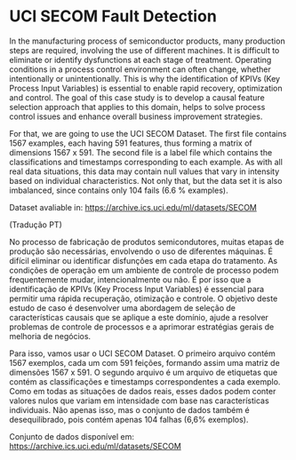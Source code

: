 # UCI SECOM Fault Detection

In the manufacturing process of semiconductor products, many production steps are required, involving the use of different machines. It is difficult to eliminate or identify dysfunctions at each stage of treatment. Operating conditions in a process control environment can often change, whether intentionally or unintentionally. This is why the identification of KPIVs (Key Process Input Variables) is essential to enable rapid recovery, optimization and control. The goal of this case study is to develop a causal feature selection approach that applies to this domain, helps to solve process control issues and enhance overall business improvement strategies.

For that, we are going to use the UCI SECOM Dataset. The first file contains 1567 examples, each having 591 features, thus forming a matrix of dimensions 1567 x 591. The second file is a label file which contains the classifications and timestamps corresponding to each example. As with all real data situations, this data may contain null values that vary in intensity based on individual characteristics. Not only that, but the data set it is also imbalanced, since contains only 104 fails (6.6 % examples).

Dataset avaliable in: https://archive.ics.uci.edu/ml/datasets/SECOM

(Tradução PT)

No processo de fabricação de produtos semicondutores, muitas etapas de produção são necessárias, envolvendo o uso de diferentes máquinas. É difícil eliminar ou identificar disfunções em cada etapa do tratamento. As condições de operação em um ambiente de controle de processo podem frequentemente mudar, intencionalmente ou não. É por isso que a identificação de KPIVs (Key Process Input Variables) é essencial para permitir uma rápida recuperação, otimização e controle. O objetivo deste estudo de caso é desenvolver uma abordagem de seleção de características causais que se aplique a este domínio, ajude a resolver problemas de controle de processos e a aprimorar estratégias gerais de melhoria de negócios.

Para isso, vamos usar o UCI SECOM Dataset. O primeiro arquivo contém 1567 exemplos, cada um com 591 feições, formando assim uma matriz de dimensões 1567 x 591. O segundo arquivo é um arquivo de etiquetas que contém as classificações e timestamps correspondentes a cada exemplo. Como em todas as situações de dados reais, esses dados podem conter valores nulos que variam em intensidade com base nas características individuais. Não apenas isso, mas o conjunto de dados também é desequilibrado, pois contém apenas 104 falhas (6,6% exemplos).

Conjunto de dados disponível em: https://archive.ics.uci.edu/ml/datasets/SECOM
